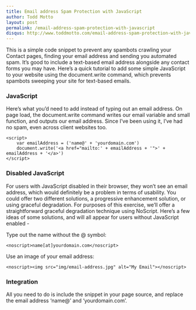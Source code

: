```yaml
---
title: Email address Spam Protection with JavaScript
author: Todd Motto
layout: post
permalink: /email-address-spam-protection-with-javascript
disqus: http://www.toddmotto.com/email-address-spam-protection-with-javascript
---
```


This is a simple code snippet to prevent any spambots crawling your Contact pages, finding your email address and sending you automated spam. It’s good to include a text-based email address alongside any contact forms you may have. Here’s a quick tutorial to add some simple JavaScript to your website using the document.write command, which prevents spambots sweeping your site for text-based emails.

### JavaScript

Here’s what you’d need to add instead of typing out an email address. On page load, the document.write command writes our email variable and small function, and outputs our email address. Since I’ve been using it, I’ve had no spam, even across client websites too.

    <script>
		var emailAddress = ('name@' + 'yourdomain.com')
		document.write('<a href="mailto:' + emailAddress + '">' + emailAddress + '</a>')
	</script>

### Disabled JavaScript

For users with JavaScript disabled in their browser, they won’t see an email address, which would definitely be a problem in terms of usability. You could offer two different solutions, a progressive enhancement solution, or using graceful degradation. For purposes of this exercise, we’ll offer a straightforward graceful degradation technique using NoScript. Here’s a few ideas of some solutions, and will all appear for users without JavaScript enabled -

Type out the name without the @ symbol:

    <noscript>name[at]yourdomain.com</noscript>

Use an image of your email address:

    <noscript><img src="img/email-address.jpg" alt="My Email"></noscript>

### Integration

All you need to do is include the snippet in your page source, and replace the email address ‘name@’ and ‘yourdomain.com’.